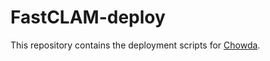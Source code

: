 # FastCLAM-deploy

This repository contains the deployment scripts for [Chowda](https://github.com/WGBH-MLA/chowda).
